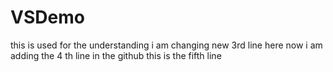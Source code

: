 # VSDemo 
this is used for the understanding
i am changing new 3rd line here
now i am adding the 4 th line in the github
this is the fifth line
